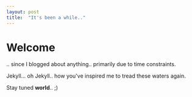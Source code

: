 ```yaml
---
layout: post
title:  "It's been a while.."
---
```


# Welcome

.. since I blogged about anything.. primarily due to time constraints.

Jekyll... oh Jekyll.. how you've inspired me to tread these waters again.

Stay tuned **world**.. ;)